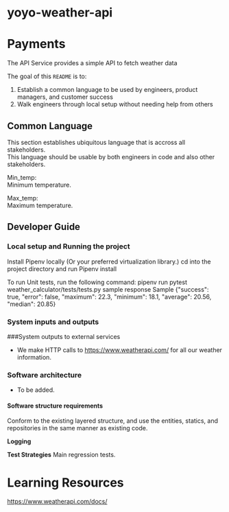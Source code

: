 # yoyo-weather-api

# Payments

The API Service provides a simple API to fetch weather data

The goal of this `README` is to:
1. Establish a common language to be used by engineers, product managers, and customer success 
2. Walk engineers through local setup without needing help from others


## Common Language 

This section establishes ubiquitous language that is accross all stakeholders.  
This language should be usable by both engineers in code and also other stakeholders.  

Min_temp:  
Minimum temperature.  

Max_temp:  
Maximum temperature.  

## Developer Guide

### Local setup and Running the project
Install Pipenv locally (Or your preferred virtualization library.)
cd into the project directory and run
Pipenv install

To run Unit tests, run the following command:
  pipenv run pytest weather_calculator/tests/tests.py
  sample response 
    Sample {"success": true, "error": false, "maximum": 22.3, "minimum": 18.1, "average": 20.56, "median": 20.85}



### System inputs and outputs


###System outputs to external services
- We make HTTP calls to https://www.weatherapi.com/ for all our weather information.

### Software architecture
  - To be added. 
#### Software structure requirements

Conform to the existing layered structure, and use the entities, statics, and repositories in the same manner as existing code.

__Logging__ 

__Test Strategies__ Main regression tests. 

# Learning Resources
https://www.weatherapi.com/docs/